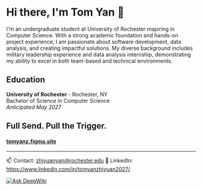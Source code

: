 # Hi there, I'm Tom Yan 👋

I'm an undergraduate student at University of Rochester majoring in Computer Science. With a strong academic foundation and hands-on project experience, I am passionate about software development, data analysis, and creating impactful solutions. My diverse background includes military leadership experience and data analysis internship, demonstrating my ability to excel in both team-based and technical environments.

## Education
**University of Rochester** - Rochester, NY  
Bachelor of Science in Computer Science  
*Anticipated May 2027*

## Full Send. Pull the Trigger.
#### [tomyanz.figma.site](https://tomyanz.figma.site/)

---
📫 Contact: zhiyuanyan@rochester.edu
💼 LinkedIn: https://www.linkedin.com/in/tomyanzhiyuan2027/

[![Ask DeepWiki](https://deepwiki.com/badge.svg)](https://deepwiki.com/tomyanzhiyuan)
